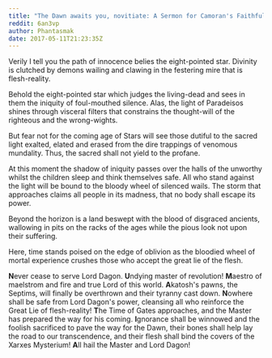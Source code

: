 ```yaml
---
title: "The Dawn awaits you, novitiate: A Sermon for Camoran's Faithful."
reddit: 6an3vp
author: Phantasmak
date: 2017-05-11T21:23:35Z
---
```


Verily I tell you the path of innocence belies the eight-pointed star. Divinity is clutched by demons wailing and clawing in the festering mire that is flesh-reality. 

Behold the eight-pointed star which judges the living-dead and sees in them the iniquity of foul-mouthed silence. Alas, the light of Paradeisos shines through visceral filters that constrains the thought-will of the righteous and the wrong-wights.

But fear not for the coming age of Stars will see those dutiful to the sacred light exalted, elated and erased from the dire trappings of venomous mundality. Thus, the sacred shall not yield to the profane.

At this moment the shadow of iniquity passes over the halls of the unworthy whilst the children sleep and think themselves safe. All who stand against the light will be bound to the bloody wheel of silenced wails. The storm that approaches claims all people in its madness, that no body shall escape its power.

Beyond the horizon is a land beswept with the blood of disgraced ancients, wallowing in pits on the racks of the ages while the pious look not upon their suffering. 

Here, time stands poised on the edge of oblivion as the bloodied wheel of mortal experience crushes those who 
accept the great lie of the flesh.

**N**ever cease to serve Lord Dagon. **U**ndying master of revolution! **M**aestro of maelstrom and fire and true Lord of this world. **A**katosh's pawns, the Septims, will finally be overthrown and their tyranny cast down. **N**owhere shall be safe from Lord Dagon's power, cleansing all who reinforce the Great Lie of flesh-reality! **T**he Time of Gates approaches, and the Master has prepared the way for his coming. **I**gnorance shall be winnowed and the foolish sacrificed to pave the way for the Dawn, their bones shall help lay the road to our transcendence, and their flesh shall bind the covers of the Xarxes Mysterium! **A**ll hail the Master and Lord Dagon!

